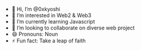 - 👋 Hi, I’m @0xkyoshi
- 👀 I’m interested in Web2 & Web3
- 🌱 I’m currently learning Javascript
- 💞️ I’m looking to collaborate on diverse web project
- 😄 Pronouns: Noun
- ⚡ Fun fact: Take a leap of faith

<!---
0xkyoshi/0xkyoshi is a ✨ special ✨ repository because its `README.md` (this file) appears on your GitHub profile.
You can click the Preview link to take a look at your changes.
--->
